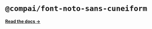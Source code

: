 # `@compai/font-noto-sans-cuneiform`

[**Read the docs &rarr;**](https://components.ai/docs/typefaces/noto-sans-cuneiform)
